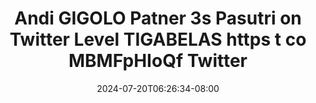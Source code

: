 --- 
title: "Andi GIGOLO Patner 3s Pasutri on Twitter Level TIGABELAS https t co MBMFpHIoQf   Twitter"
description: "streaming  video bokep Andi GIGOLO Patner 3s Pasutri on Twitter Level TIGABELAS https t co MBMFpHIoQf   Twitter terbaru full  "
date: 2024-07-20T06:26:34-08:00
file_code: "nvmkzbe17odl"
draft: false
cover: "vwzi2h871k7wy45u.jpg"
tags: ["Andi", "GIGOLO", "Patner", "Pasutri", "Twitter", "Level", "TIGABELAS", "https", "MBMFpHIoQf", "Twitter", "bokep-indo", "bokep-viral", "bokep-ig"]
length: 127
fld_id: "1483137"
foldername: "Andi gigolo1 telegram"
categories: ["Andi gigolo1 telegram"]
views: 0
---